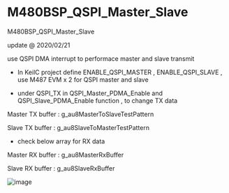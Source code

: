 # M480BSP_QSPI_Master_Slave
 M480BSP_QSPI_Master_Slave

update @ 2020/02/21

use QSPI DMA interrupt to performace master and slave transmit

- In KeilC project define ENABLE_QSPI_MASTER , ENABLE_QSPI_SLAVE , use M487 EVM x 2 for QSPI master and slave

- under QSPI_TX in QSPI_Master_PDMA_Enable and QSPI_Slave_PDMA_Enable function , to change TX data

Master TX buffer : g_au8MasterToSlaveTestPattern

Slave TX buffer : g_au8SlaveToMasterTestPattern

- check below array for RX data

Master RX buffer : g_au8MasterRxBuffer

Slave RX buffer : g_au8SlaveRxBuffer

![image](https://github.com/released/D:\SourceCode\_Avery_M480\M480BSP_QSPI_Master_Slave/blob/master/scope_bit_High_Low.jpg)